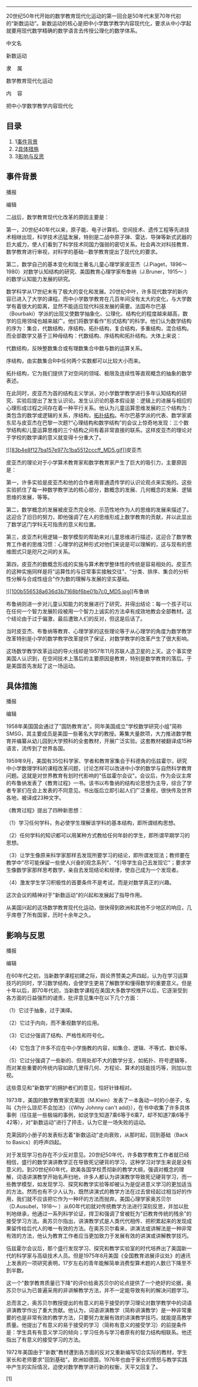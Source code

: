 
---

20世纪50年代开始的数学教育现代化运动的第一回合是50年代末至70年代初的“新数运动”。新数运动的核心是把中小学数学教学内容现代化，要求从中小学起就要用现代数学精确的数学语言去传授公理化的数学体系。

中文名

新数运动

隶    属

数学教育现代化运动

内    容

把中小学数学教学内容现代化

## 目录

1. 1[事件背景](https://baike.baidu.com/item/%E6%96%B0%E6%95%B0%E8%BF%90%E5%8A%A8/6961228?fromModule=lemma_inlink#1)
2. 2[具体措施](https://baike.baidu.com/item/%E6%96%B0%E6%95%B0%E8%BF%90%E5%8A%A8/6961228?fromModule=lemma_inlink#2)
3. 3[影响与反思](https://baike.baidu.com/item/%E6%96%B0%E6%95%B0%E8%BF%90%E5%8A%A8/6961228?fromModule=lemma_inlink#3)

## 事件背景

播报

编辑

二战后，数学教育现代化改革的原因主要是：

第一，20世纪40年代以来，原子能、电子计算机、空间技术、遗传工程等先进技术相继出现，科学技术迅猛发展，特别是二战中原子弹、雷达、导弹等新式武器的巨大威力，使人们看到了科学技术同国力强弱的密切关系。社会再次对科技教育、数学教育进行审视，对科学的基础--数学教育提出了现代化的要求。

第二，数学自己的基本变化和瑞士著名儿童心理学家皮亚杰（J.Piaget，1896～1980）对数学认知结构的研究、美国教育心理学家布鲁纳（J.Bruner，1915～ ）的数学认知能力发展的研究。

数学科学从17世纪末有了极大的变化和发展。20世纪中叶，许多现代数学的新内容已进入了大学的课程。而中小学数学教育在几百年间没有太大的变化，与大学数学有着很大的距离，显然不能适应现代科技发展的需要。法国布尔巴基（Bourbaki）学派的出现又使数学抽象化、公理化、结构化的程度越来越高，数学的应用领域也越来越广。他们将数学看作"形式结构"的科学。他们认为数学结构的序为：集合，代数结构，序结构，拓扑结构，复合结构，多重结构，混合结构。而全部数学又基于三种母结构：代数结构、序结构和拓扑结构。大体上来说：

代数结构，反映整数集合或有理数集合中数与数的运算关系。

序结构，由实数集合R中任何两个实数都可以比较大小而来。

拓扑结构，它为我们提供了对空间的领域、极限及连续性等直观概念的抽象的数学表述。

在此同时，皮亚杰为首的结构主义学派，对小学数学教学进行多年认知结构的研究、实验后提出了发生认识论。发生认识论的基本假设是：逻辑上的进展与相应的心理形成过程之间存在着一种平行关系。他认为儿童运算思维发展的三个结构为：类包含的数学或逻辑的关系，序结构，[拓扑结构](https://baike.baidu.com/item/%E6%8B%93%E6%89%91%E7%BB%93%E6%9E%84/0?fromModule=lemma_inlink)。布尔巴基学派的代表、数学家裘东尼与皮亚杰在巴黎一次题?“心理结构和数学结构”的会议上惊奇地发现：三个数学结构和儿童运算思维的三个结构之间有着非常直接的联系。这样皮亚杰的理论对于学校的数学课的意义就变得十分重大了。

[![[83b4e8f127ba157e977c1ba5512cccff_MD5.gif]]](https://baike.baidu.com/pic/%E6%96%B0%E6%95%B0%E8%BF%90%E5%8A%A8/6961228/0/2cf5e0fe9925bc31fa01c7b25fdf8db1cb1370b8?fr=lemma&fromModule=lemma_content-image "皮亚杰")皮亚杰

皮亚杰的理论对于小学算术教育家和数学教育家产生了巨大的吸引力，主要原因是：

第一，许多实验是皮亚杰和他的合作者用普通遗传学的认识论观点来实施的。这些实验抓住了每一种数学教学法的核心部分，数概念的发展、几何概念的发展、逻辑思维的发展，等等。

第二，数学概念的发展被皮亚杰完全地、示范性地作为人的思维的发展来描述了。这迎合了旧日的努力，即他强调了在人的思维形成上数学教育的贡献，并以此显出了数学这门学科无可指责的意义和位置。

第三，皮亚杰利用逻辑－数学模型的帮助来对儿童思维进行描述，这迎合了数学教育工作者的思维习惯：心理学的这种形式对他们来说是可以理解的，这与现有的思维图式只是咫尺之间的关系。

第四，皮亚杰的数概念形成的实施与算术教学整体性的传统是容易相处的。皮亚杰的这种实施同样是将"运算性的与日常事实接触交往"、"分类、排序、集合的分析性分解与合成性组合"作为数的理解与发展的坚实基础。

[![[100b556538a636d3b7168bf6be01b7c0_MD5.jpg]]](https://baike.baidu.com/pic/%E6%96%B0%E6%95%B0%E8%BF%90%E5%8A%A8/6961228/0/8644ebf81a4c510f807c24306159252dd42aa564?fr=lemma&fromModule=lemma_content-image "布鲁纳")布鲁纳

布鲁纳则进一步对儿童认知能力的发展进行了研究，并得出结论：每一个孩子可以在任何一个智力发展阶段被用一个智力上诚实的方法卓有成效地教会全部教材。这个结论由于过于偏激，最后遭致人们的反对，但这是后话了。

当时皮亚杰、布鲁纳等教育、心理学家的这些理论等于从心理学的角度为数学教学改革特别是小学的数学教学改革提供了保证，对数学教学的改革产生了很大影响。

这场数学教学改革运动的导火线却是1957年11月苏联人造卫星的上天。这个事实使美国人认识到，在空间技术上落后的主要原因是教育，特别是数学教育的落后。于是美国首先发起了这一场运动。

## 具体措施

播报

编辑

1958年美国国会通过了"国防教育法"。同年美国成立"学校数学研究小组"简称SMSG，其主要成员是美国一些著名大学的教授。筹集大量款项，大力推进数学教育并编纂从幼儿园到大学预科的全套教材，开展广泛实验。这套教材被翻译成15种语言，流传到了世界各国。

1959年9月，美国有35位科学家、学者和教育家集会于科德角的伍兹霍尔，研究中小学数理学科的课程改革问题，讨论怎样可以改进中小学的数学与自然科学教育问题。这就是对世界教育有划时代影响的"伍兹霍尔会议"。会议后，作为会议主席的布鲁纳发表了《教育过程》一书。该书以布鲁纳的结构论思想为主导，综合了学者专家们在会上发表的不同意见。书出版后立即引起人们广泛重视，很快传及世界各地，被译成23种文字。

《教育过程》提出了四种新思想：

（1）学习任何学科，务必使学生理解该学科的基本结构，即所谓结构思想。

（2）任何学科的知识都可以用某种方式教给任何年龄的学生，即所谓早期学习的思想。

（3）让学生像原来科学家那样去发现所要学习的结论，即所谓发现法；教师要在教学中"尽可能保留一些使人兴奋的观念系列"、"引导学生自己去发现它"；要求学生像数学家那样思考数学，亲自去发现结论和规律，使自己成为一个发现者。

（4）激发学生学习积极性的首要条件不是考试，而是对数学真正的兴趣。

这次会议的精神对于"新数运动"的兴起和发展起了指导作用。

从美国兴起的这场数学教育现代化运动，很快得到欧洲和其他不少地区的响应，几乎席卷了所有国家，历时十余年之久。

## 影响与反思

播报

编辑

在60年代之初，当新数学课程初建之际，舆论界赞美之声四起，认为在学习运算技巧的同时，学习数学结构，会使学生更易了解数学和懂得数学的重要意义。但是十年以后，即70年代初，当新数学课程在美国大多数学校推开以后，它逐渐受到各方面的日益强烈的谴责，批评意见集中在以下几个方面：

（1）它过于抽象，过于演绎。

（2）它过于内向，而不重视数学的应用。

（3）它过分强调了结构、严格性和符号化。

（4）它包含了许多不应在中小学施教的内容，如集合、逻辑、不等式、数论等。

（5）它过分强调了一些新的、但用处却不大的数学分支，如拓扑、符号逻辑等，而对某些重要的传统内容如欧几里得几何、方程论、算术的技能技巧等，则加以忽视。

这些意见和"新数学"的拥护者们的意见，恰好针锋相对。

1973年，美国的数学教育家克莱因（M.Klein）发表了一本轰动一时的小册子，名叫《为什么琼尼不会加法》（《Why Johnny can't add》），在书中收集了许多具体事例（往往是一些极端的事例，如说学生知道7乘6等于6乘7，却不知道7乘6等于42等），对"新数运动"进行了抨击，认为它是一场失败的运动。

克莱因的小册子的发表标志着"新数运动"走向衰败，从那时起，回到基础（Back to Basics）的呼声四起。

对于发现学习也存在不少反对意见。20世纪50年代，许多数学教育工作者就已经相信，盛行的数学演讲教学正在导致死记硬背的学习，这种学习对学生来说是没有意义的。到20世纪60年代，欧美各国学校贯彻新的教学大纲，强调对概念的理解，词语讲演教学开始名声扫地，许多人都认为讲演教学导致死记硬背学习，而一些教学模型，如发现学习、探究和教学实验等却被认为是促进意义学习的更加适当的方法。然而也有不少人认为，既然讲演式的教学方法在过去曾经起过相当好的作用，我们就不应该把它作为一种坏的方法而抛弃。美国心理学家奥苏贝尔（D.Ausubel，1918～ ）从60年代初就对传统教学方法进行深刻反思，并加以批判地继承，他通过一系列科学论证，捍卫和强调了曾被贬为"旧教育传统的残余"的接受学习方法。奥苏贝尔指出，讲演教学式是人类代代相传、把积累起来的发现成果留传给后代人的唯一有效的方法。在奥苏贝尔看来，讲演法或讲解法是一种非常有效的方法，他认为教育工作者应当更加致力于发展有效的讲演或讲解教学技巧。

伍兹霍尔会议后，那个盛行发现学习、探究和教学实验室的时代培养出了美国新一代的科学家与高级技术人员。但是1975年8月美国《全国教育进展评议处》的通讯上发表的一项研究表明，17岁左右的青年能解简单消费型算术题的人数已下降至不到半数。

这一个"数学教育质量已下降"的评价给奥苏贝尔的论点提供了一个绝好的论据，奥苏贝尔认为已普遍采用的非讲解教学方法，并不一定能导致有利的解决问题学习。

总而言之，奥苏贝尔教授提出的有意义的易于接受的学习理论对数学教学中的词语讲演教学作出了重大贡献。他认为，词语讲演教学（简称讲演教学）是一种非常重要的也是非常有效的教学方法，只要努力发展有效的讲演教学技巧，就能提高教学质量。他提出了有意义的易于接受的学习（简称有意义的接受学习）的前提条件是：学生具有有意义学习的倾向；学习任务与学习者原有的智力结构相联系。他还指出了有意义的接受学习的方法。

1972年美国由于"新数"教材遭到各方面的反对又重新编写切合实际的教材，学生家长和老师要求"回到基础"。欧洲如德国，1976年也由于家长的愤怒与教学实践中产生的实际情况，迫使对数学教学进行新的权衡，天平又回复了。

[1]

